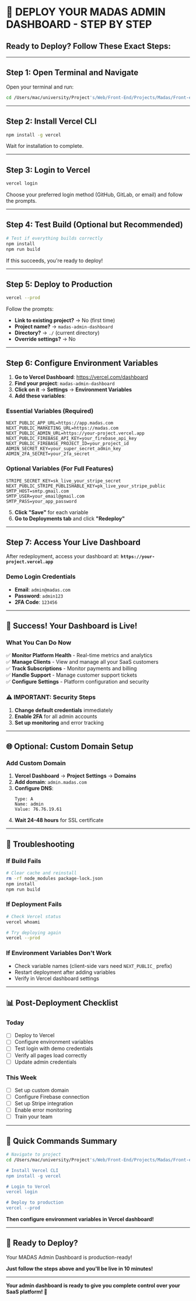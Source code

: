 # 🚀 DEPLOY YOUR MADAS ADMIN DASHBOARD - STEP BY STEP

## **Ready to Deploy? Follow These Exact Steps:**

---

## **Step 1: Open Terminal and Navigate**

Open your terminal and run:
```bash
cd /Users/mac/university/Project's/Web/Front-End/Projects/Madas/Front-end/dashboard/sys/admin-dashboard
```

---

## **Step 2: Install Vercel CLI**

```bash
npm install -g vercel
```

Wait for installation to complete.

---

## **Step 3: Login to Vercel**

```bash
vercel login
```

Choose your preferred login method (GitHub, GitLab, or email) and follow the prompts.

---

## **Step 4: Test Build (Optional but Recommended)**

```bash
# Test if everything builds correctly
npm install
npm run build
```

If this succeeds, you're ready to deploy!

---

## **Step 5: Deploy to Production**

```bash
vercel --prod
```

Follow the prompts:
- **Link to existing project?** → No (first time)
- **Project name?** → `madas-admin-dashboard`
- **Directory?** → `./` (current directory)
- **Override settings?** → No

---

## **Step 6: Configure Environment Variables**

1. **Go to Vercel Dashboard**: https://vercel.com/dashboard
2. **Find your project**: `madas-admin-dashboard`
3. **Click on it** → **Settings** → **Environment Variables**
4. **Add these variables**:

### **Essential Variables (Required)**
```env
NEXT_PUBLIC_APP_URL=https://app.madas.com
NEXT_PUBLIC_MARKETING_URL=https://madas.com
NEXT_PUBLIC_ADMIN_URL=https://your-project.vercel.app
NEXT_PUBLIC_FIREBASE_API_KEY=your_firebase_api_key
NEXT_PUBLIC_FIREBASE_PROJECT_ID=your_project_id
ADMIN_SECRET_KEY=your_super_secret_admin_key
ADMIN_2FA_SECRET=your_2fa_secret
```

### **Optional Variables (For Full Features)**
```env
STRIPE_SECRET_KEY=sk_live_your_stripe_secret
NEXT_PUBLIC_STRIPE_PUBLISHABLE_KEY=pk_live_your_stripe_public
SMTP_HOST=smtp.gmail.com
SMTP_USER=your_email@gmail.com
SMTP_PASS=your_app_password
```

5. **Click "Save"** for each variable
6. **Go to Deployments tab** and click **"Redeploy"**

---

## **Step 7: Access Your Live Dashboard**

After redeployment, access your dashboard at:
**`https://your-project.vercel.app`**

### **Demo Login Credentials**
- **Email**: `admin@madas.com`
- **Password**: `admin123`
- **2FA Code**: `123456`

---

## **🎉 Success! Your Dashboard is Live!**

### **What You Can Do Now**
✅ **Monitor Platform Health** - Real-time metrics and analytics  
✅ **Manage Clients** - View and manage all your SaaS customers  
✅ **Track Subscriptions** - Monitor payments and billing  
✅ **Handle Support** - Manage customer support tickets  
✅ **Configure Settings** - Platform configuration and security  

### **⚠️ IMPORTANT: Security Steps**
1. **Change default credentials** immediately
2. **Enable 2FA** for all admin accounts
3. **Set up monitoring** and error tracking

---

## **🌐 Optional: Custom Domain Setup**

### **Add Custom Domain**
1. **Vercel Dashboard** → **Project Settings** → **Domains**
2. **Add domain**: `admin.madas.com`
3. **Configure DNS**:
   ```
   Type: A
   Name: admin
   Value: 76.76.19.61
   ```
4. **Wait 24-48 hours** for SSL certificate

---

## **🔧 Troubleshooting**

### **If Build Fails**
```bash
# Clear cache and reinstall
rm -rf node_modules package-lock.json
npm install
npm run build
```

### **If Deployment Fails**
```bash
# Check Vercel status
vercel whoami

# Try deploying again
vercel --prod
```

### **If Environment Variables Don't Work**
- Check variable names (client-side vars need `NEXT_PUBLIC_` prefix)
- Restart deployment after adding variables
- Verify in Vercel dashboard settings

---

## **📊 Post-Deployment Checklist**

### **Today**
- [ ] Deploy to Vercel
- [ ] Configure environment variables
- [ ] Test login with demo credentials
- [ ] Verify all pages load correctly
- [ ] Update admin credentials

### **This Week**
- [ ] Set up custom domain
- [ ] Configure Firebase connection
- [ ] Set up Stripe integration
- [ ] Enable error monitoring
- [ ] Train your team

---

## **🎯 Quick Commands Summary**

```bash
# Navigate to project
cd /Users/mac/university/Project's/Web/Front-End/Projects/Madas/Front-end/dashboard/sys/admin-dashboard

# Install Vercel CLI
npm install -g vercel

# Login to Vercel
vercel login

# Deploy to production
vercel --prod
```

**Then configure environment variables in Vercel dashboard!**

---

## **🚀 Ready to Deploy?**

Your MADAS Admin Dashboard is production-ready! 

**Just follow the steps above and you'll be live in 10 minutes!**

---

**Your admin dashboard is ready to give you complete control over your SaaS platform! 🎉**
